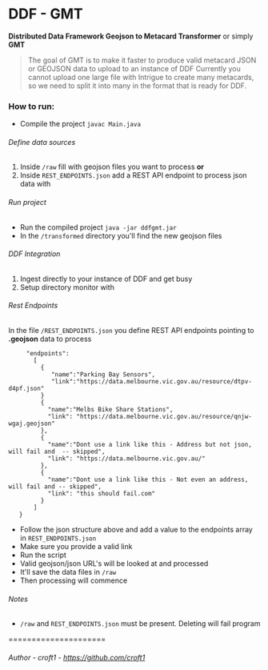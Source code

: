 # DDF - GMT 

**Distributed Data Framework Geojson to Metacard Transformer** 
or simply
**GMT**

>The goal of GMT is to make it faster to produce valid metacard JSON or GEOJSON data to upload to an instance of DDF
>Currently you cannot upload one large file with Intrigue to create many metacards, so we need to split it into many
> in the format that is ready for DDF.


### How to run:

- Compile the project  ```javac Main.java```

###### Define data sources
1.  Inside ```/raw``` fill with geojson files you want to process 
**or**
2.  Inside ```REST_ENDPOINTS.json``` add a REST API endpoint to process json data with

###### Run project
- Run the compiled project 
``` java -jar ddfgmt.jar ```
- In the ```/transformed``` directory you'll find the new geojson files

###### DDF Integration
1. Ingest directly to your instance of DDF and get busy
2. Setup directory monitor with  



###### Rest Endpoints


In the file ```/REST_ENDPOINTS.json``` you define REST API endpoints pointing to **.geojson** data to process

```{
     "endpoints":
       [
         {
            "name":"Parking Bay Sensors",
            "link":"https://data.melbourne.vic.gov.au/resource/dtpv-d4pf.json"
         }
         {
           "name":"Melbs Bike Share Stations",
           "link": "https://data.melbourne.vic.gov.au/resource/qnjw-wgaj.geojson"
         },
         {
           "name":"Dont use a link like this - Address but not json, will fail and  -- skipped",
           "link": "https://data.melbourne.vic.gov.au/"
         },
         {
           "name":"Dont use a link like this - Not even an address, will fail and -- skipped",
           "link": "this should fail.com"
         }
       ]
   }
```

- Follow the json structure above and add a value to the endpoints array in ```REST_ENDPOINTS.json```
- Make sure you provide a valid link
- Run the script
- Valid geojson/json URL's will be looked at and processed
- It'll save the data files in ```/raw```
- Then processing will commence

###### Notes

- ```/raw``` and ```REST_ENDPOINTS.json``` must be present. Deleting will fail program


=====================
###### Author - croft1 - https://github.com/croft1